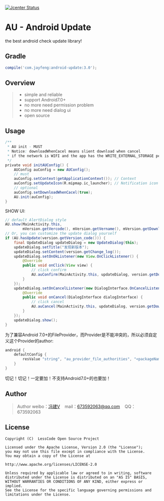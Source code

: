 [![Jcenter Status](https://api.bintray.com/packages/openproject/maven/android-update/images/download.svg)](https://bintray.com/openproject/maven/android-update)

# AU - Android Update
the best android check update library!

## Gradle

```groovy
compile('com.jayfeng:android-update:3.0');
```

## Overview
> * simple and reliable
> * support Android7.0+
> * no more need permission problem
> * no more need dialog ui
> * open source

## Usage
```groovy
/**
 * AU init - MUST
 * Notice: downloadWhenCacel means slient download when cancel
 * if the network is WIFI and the app has the WRITE_EXTERNAL_STORAGE permission
 */
private void initAUConfig() {
    AUConfig auConfig = new AUConfig();
    // must
    auConfig.setContext(getApplicationContext()); // Context
    auConfig.setUpdateIcon(R.mipmap.ic_launcher); // Notification icon
    // optional
    auConfig.setDownloadWhenCacel(true);
    AU.init(auConfig);
}
```

SHOW UI:
```java
// default AlertDialog style
AU.show(MainActivity.this,
        mVersion.getVercode(), mVersion.getVername(), mVersion.getDownload(), mVersion.getLog(), mVersion.isForce());
// Or, you can customize the update dialog yourself
if (AU.hasUpdate(version.getVersion_code())) {
    final UpdateDialog updateDialog = new UpdateDialog(this);
    updateDialog.setTitle("发现新版本");
    updateDialog.setContent(version.getChange_log());
    updateDialog.setOnOkListener(new View.OnClickListener() {
        @Override
        public void onClick(View view) {
            // click confirm
            AU.auConfirm(MainActivity.this, updateDialog, version.getDownload());
        }
    });
    updateDialog.setOnCancelListener(new DialogInterface.OnCancelListener() {
        @Override
        public void onCancel(DialogInterface dialogInterface) {
            // click cancel
            AU.auCancel(MainActivity.this, updateDialog, version.getDownload());
        }
    });
    updateDialog.show();
}
```
为了兼容Android 7.0+的FileProvider，而Provider是不能冲突的，所以必须自定义这个Provider的author:
```groovy
android {
    defaultConfig {
        resValue "string", "au_provider_file_authorities", "<packageName>.fileprovider"
    }
}
```
切记！切记！一定要加！不支持Android7.0+的也要加！

## Author

> Author weibo：<a href="http://weibo.com/xiaofengjian" target="_blank">冯建V</a>&nbsp;&nbsp;&nbsp;&nbsp;mail：673592063@qq.com&nbsp;&nbsp;&nbsp;&nbsp;QQ：673592063

## License

```
Copyright (C)  LessCode Open Source Project

Licensed under the Apache License, Version 2.0 (the "License");
you may not use this file except in compliance with the License.
You may obtain a copy of the License at

http://www.apache.org/licenses/LICENSE-2.0

Unless required by applicable law or agreed to in writing, software
distributed under the License is distributed on an "AS IS" BASIS,
WITHOUT WARRANTIES OR CONDITIONS OF ANY KIND, either express or implied.
See the License for the specific language governing permissions and
limitations under the License.
```
